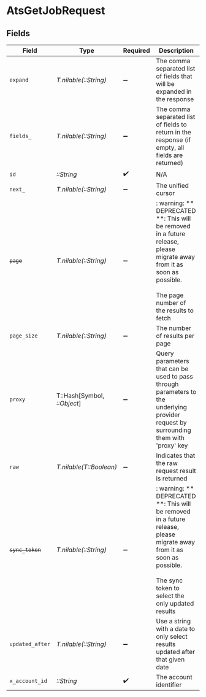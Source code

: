 # AtsGetJobRequest


## Fields

| Field                                                                                                                                                                      | Type                                                                                                                                                                       | Required                                                                                                                                                                   | Description                                                                                                                                                                |
| -------------------------------------------------------------------------------------------------------------------------------------------------------------------------- | -------------------------------------------------------------------------------------------------------------------------------------------------------------------------- | -------------------------------------------------------------------------------------------------------------------------------------------------------------------------- | -------------------------------------------------------------------------------------------------------------------------------------------------------------------------- |
| `expand`                                                                                                                                                                   | *T.nilable(::String)*                                                                                                                                                      | :heavy_minus_sign:                                                                                                                                                         | The comma separated list of fields that will be expanded in the response                                                                                                   |
| `fields_`                                                                                                                                                                  | *T.nilable(::String)*                                                                                                                                                      | :heavy_minus_sign:                                                                                                                                                         | The comma separated list of fields to return in the response (if empty, all fields are returned)                                                                           |
| `id`                                                                                                                                                                       | *::String*                                                                                                                                                                 | :heavy_check_mark:                                                                                                                                                         | N/A                                                                                                                                                                        |
| `next_`                                                                                                                                                                    | *T.nilable(::String)*                                                                                                                                                      | :heavy_minus_sign:                                                                                                                                                         | The unified cursor                                                                                                                                                         |
| ~~`page`~~                                                                                                                                                                 | *T.nilable(::String)*                                                                                                                                                      | :heavy_minus_sign:                                                                                                                                                         | : warning: ** DEPRECATED **: This will be removed in a future release, please migrate away from it as soon as possible.<br/><br/>The page number of the results to fetch   |
| `page_size`                                                                                                                                                                | *T.nilable(::String)*                                                                                                                                                      | :heavy_minus_sign:                                                                                                                                                         | The number of results per page                                                                                                                                             |
| `proxy`                                                                                                                                                                    | T::Hash[Symbol, *::Object*]                                                                                                                                                | :heavy_minus_sign:                                                                                                                                                         | Query parameters that can be used to pass through parameters to the underlying provider request by surrounding them with 'proxy' key                                       |
| `raw`                                                                                                                                                                      | *T.nilable(T::Boolean)*                                                                                                                                                    | :heavy_minus_sign:                                                                                                                                                         | Indicates that the raw request result is returned                                                                                                                          |
| ~~`sync_token`~~                                                                                                                                                           | *T.nilable(::String)*                                                                                                                                                      | :heavy_minus_sign:                                                                                                                                                         | : warning: ** DEPRECATED **: This will be removed in a future release, please migrate away from it as soon as possible.<br/><br/>The sync token to select the only updated results |
| `updated_after`                                                                                                                                                            | *T.nilable(::String)*                                                                                                                                                      | :heavy_minus_sign:                                                                                                                                                         | Use a string with a date to only select results updated after that given date                                                                                              |
| `x_account_id`                                                                                                                                                             | *::String*                                                                                                                                                                 | :heavy_check_mark:                                                                                                                                                         | The account identifier                                                                                                                                                     |